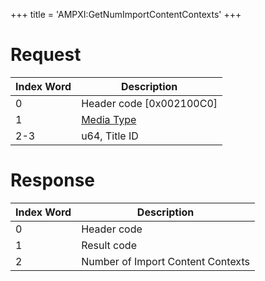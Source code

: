 +++
title = 'AMPXI:GetNumImportContentContexts'
+++

# Request

| Index Word | Description                                            |
|------------|--------------------------------------------------------|
| 0          | Header code \[0x002100C0\]                             |
| 1          | [Media Type](Filesystem_services#MediaType "wikilink") |
| 2-3        | u64, Title ID                                          |

# Response

| Index Word | Description                       |
|------------|-----------------------------------|
| 0          | Header code                       |
| 1          | Result code                       |
| 2          | Number of Import Content Contexts |
